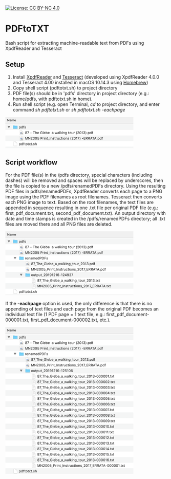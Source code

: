 [![License: CC BY-NC 4.0](https://img.shields.io/badge/License-CC%20BY--NC%204.0-lightgrey.svg)](https://creativecommons.org/licenses/by-nc/4.0/)

# PDFtoTXT
Bash script for extracting machine-readable text from PDFs using XpdfReader and Tesseract

## Setup

1. Install <a href="https://www.xpdfreader.com/">XpdfReader</a> and <a href="https://github.com/tesseract-ocr/tesseract">Tesseract</a> (developed using XpdfReader 4.0.0 and Tesseract 4.00 installed in macOS 10.14.3 using <a href="https://brew.sh/">Homebrew</a>)
2. Copy shell script (pdftotxt.sh) to project directory
3. PDF file(s) should be in 'pdfs' directory in project directory (e.g.: home/pdfs, with pdftotxt.sh in home).
4. Run shell script (e.g. open Terminal, *cd* to project directory, and enter command *sh pdftotxt.sh* or *sh pdftotxt.sh -eachpage*

<img src="/images/OriginalFolder.png" width="400">

## Script workflow

For the PDF file(s) in the /pdfs directory, special characters (including dashes) will be removed and spaces will be replaced by underscores, then the file is copied to a new /pdfs/renamedPDFs directory. Using the resulting PDF files in pdfs/renamedPDFs, XpdfReader converts each page to a PNG image using the PDF filenames as root filenames. Tesseract then converts each PNG image to text. Based on the root filenames, the text files are appended in sequence resulting in one .txt file per original PDF file (e.g.: first_pdf_document.txt, second_pdf_document.txt). An output directory with date and time stamps is created in the /pdfs/renamedPDFs directory; all .txt files are moved there and all PNG files are deleted.

<img src="/images/OneTxtPerDoc.png" width="400">

If the **-eachpage** option is used, the only difference is that there is no appending of text files and each page from the original PDF becomes an individual text file (1 PDF page = 1 text file, e.g.: first_pdf_document-000001.txt, first_pdf_document-000002.txt, etc.).

<img src="/images/OneTxtPerPage.png" width="400">
